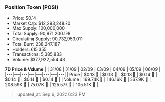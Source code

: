 
  ### Position Token (POSI)
  - Price: $0.14
  - Market Cap: $12,293,248.20
  - Max Supply: 100,000,000
  - Total Supply: 90,971,200.198
  - Circulating Supply: 90,732,953.011
  - Total Burn: 238,247.187
  - Holders: 615,355
  - Transactions: 5,385,833
  - Volume: $377,922,554.43

  **7D Price & Volume**
  | | 31&#x2F;08 | 01&#x2F;09 | 02&#x2F;09 | 03&#x2F;09 | 04&#x2F;09 | 05&#x2F;09 | 06&#x2F;09 |
  |---|---|---|---|---|---|---|---|
  | Price | $0.13 🚀 | $0.13 🔻 | $0.13 🚀 | $0.14 🚀 | $0.14 🚀 | $0.14 🚀 | $0.14 🔻 |
  | Volume | 169.74K 🚀 | 146.16K 🔻 | 367.9K 🚀 | 208.59K 🔻 | 75.07K 🔻 | 125.57K 🚀 | 105.51K 🔻 |

  > updated_at: Sep 6, 2022 6:23 PM
